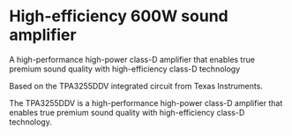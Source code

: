 # High-efficiency 600W sound amplifier

A high-performance high-power class-D amplifier that enables true premium 
sound quality with high-efficiency class-D technology

Based on the TPA3255DDV integrated circuit from Texas Instruments.

The TPA3255DDV is a high-performance high-power class-D amplifier that 
enables true premium sound quality with high-efficiency class-D technology.

